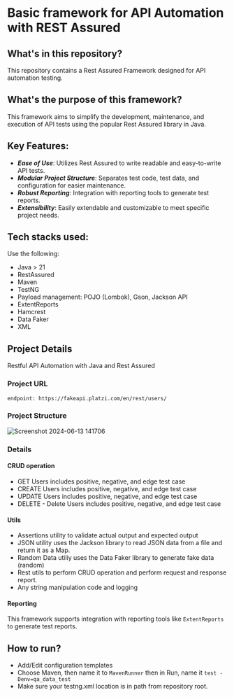 # Basic framework for API Automation with REST Assured 
## What's in this repository?
This repository contains a Rest Assured Framework designed for API automation testing. 
## What's the purpose of this framework?
This framework aims to simplify the development, maintenance, and execution of API tests using the popular Rest Assured library in Java.
## Key Features:
- **_Ease of Use_**: Utilizes Rest Assured to write readable and easy-to-write API tests.
- **_Modular Project Structure_**: Separates test code, test data, and configuration for easier maintenance.
- **_Robust Reporting_**: Integration with reporting tools to generate test reports.
- **_Extensibility_**: Easily extendable and customizable to meet specific project needs.
## Tech stacks used:
Use the following:
- Java > 21
- RestAssured
- Maven
- TestNG
- Payload management: POJO (Lombok), Gson, Jackson API
- ExtentReports
- Hamcrest
- Data Faker
- XML
## Project Details
Restful API Automation with Java and Rest Assured
### Project URL
```
endpoint: https://fakeapi.platzi.com/en/rest/users/
```
### Project Structure
![Screenshot 2024-06-13 141706](https://github.com/anneyoung27/rest_assured_framwork/assets/63891089/d07b17de-f41a-419e-8508-58bb6f3ba013)
### Details
#### CRUD operation
  - GET Users includes positive, negative, and edge test case
  - CREATE Users includes positive, negative, and edge test case
  - UPDATE Users includes positive, negative, and edge test case
  - DELETE - Delete Users includes positive, negative, and edge test case
#### Utils
  - Assertions utility to validate actual output and expected output
  - JSON utility uses the Jackson library to read JSON data from a file and return it as a Map.
  - Random Data utiliy uses the Data Faker library to generate fake data (random)
  - Rest utils to perform CRUD operation and perform request and response report. 
  - Any string manipulation code and logging
#### Reporting
This framework supports integration with reporting tools like `ExtentReports` to generate test reports.

## How to run?
- Add/Edit configuration templates
- Choose Maven, then name it to `MavenRunner` then in Run, name it `test -Denv=qa_data_test`
- Make sure your testng.xml location is in path from repository root. 
